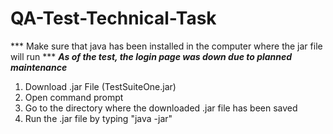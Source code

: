 # QA-Test-Technical-Task
*** Make sure that java has been installed in the computer where the jar file will run ***
***As of the test, the login page was down due to planned maintenance***

1. Download .jar File (TestSuiteOne.jar)
2. Open command prompt
3. Go to the directory where the downloaded .jar file has been saved
4. Run the .jar file by typing "java -jar"

